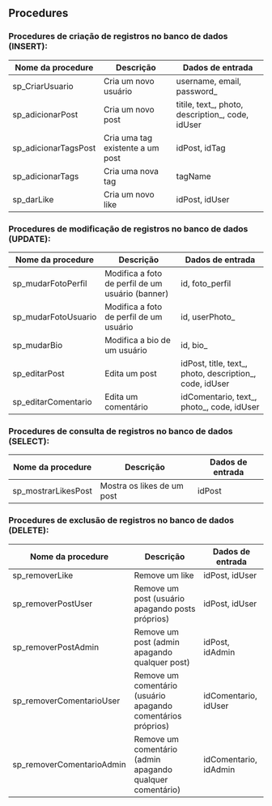 ## Procedures

### Procedures de criação de registros no banco de dados (INSERT):
| Nome da procedure | Descrição | Dados de entrada |
| ----------------- | --------- | ---------------- |
| sp_CriarUsuario | Cria um novo usuário | username, email, password_ |
| sp_adicionarPost | Cria um novo post | titile, text_, photo, description_, code, idUser |
| sp_adicionarTagsPost | Cria uma tag existente a um post | idPost, idTag |
| sp_adicionarTags | Cria uma nova tag | tagName |
| sp_darLike | Cria um novo like | idPost, idUser |

### Procedures de modificação de registros no banco de dados (UPDATE):
| Nome da procedure | Descrição | Dados de entrada |
| ----------------- | --------- | ---------------- |
| sp_mudarFotoPerfil | Modifica a foto de perfil de um usuário (banner) | id, foto_perfil |
| sp_mudarFotoUsuario | Modifica a foto de perfil de um usuário | id, userPhoto_ |
| sp_mudarBio | Modifica a bio de um usuário | id, bio_ |
| sp_editarPost | Edita um post | idPost, title, text_, photo, description_, code, idUser |
| sp_editarComentario | Edita um comentário | idComentario, text_, photo_, code, idUser |

### Procedures de consulta de registros no banco de dados (SELECT):
| Nome da procedure | Descrição | Dados de entrada |
| ----------------- | --------- | ---------------- |
| sp_mostrarLikesPost | Mostra os likes de um post | idPost |

### Procedures de exclusão de registros no banco de dados (DELETE):
| Nome da procedure | Descrição | Dados de entrada |
| ----------------- | --------- | ---------------- |
| sp_removerLike | Remove um like | idPost, idUser |
| sp_removerPostUser | Remove um post (usuário apagando posts próprios) | idPost, idUser |
| sp_removerPostAdmin | Remove um post (admin apagando qualquer post) | idPost, idAdmin |
| sp_removerComentarioUser | Remove um comentário (usuário apagando comentários próprios) | idComentario, idUser |
| sp_removerComentarioAdmin | Remove um comentário (admin apagando qualquer comentário) | idComentario, idAdmin |
